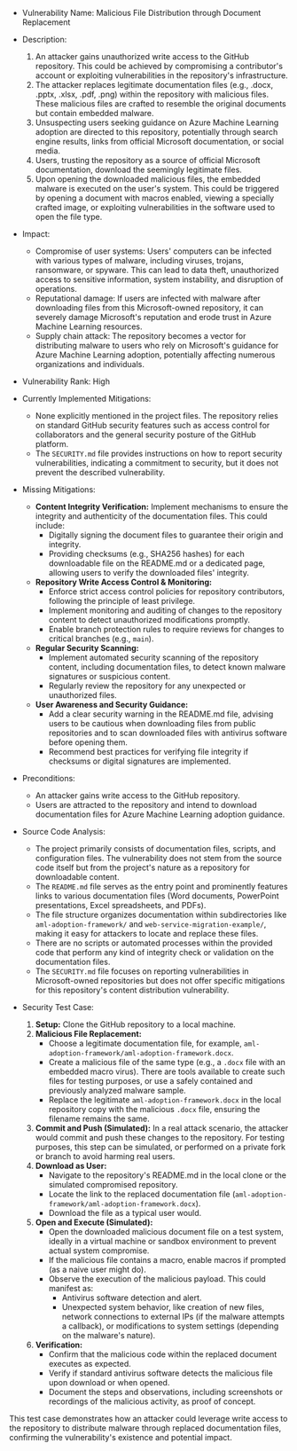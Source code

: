 - Vulnerability Name: Malicious File Distribution through Document Replacement

- Description:
    1. An attacker gains unauthorized write access to the GitHub repository. This could be achieved by compromising a contributor's account or exploiting vulnerabilities in the repository's infrastructure.
    2. The attacker replaces legitimate documentation files (e.g., .docx, .pptx, .xlsx, .pdf, .png) within the repository with malicious files. These malicious files are crafted to resemble the original documents but contain embedded malware.
    3. Unsuspecting users seeking guidance on Azure Machine Learning adoption are directed to this repository, potentially through search engine results, links from official Microsoft documentation, or social media.
    4. Users, trusting the repository as a source of official Microsoft documentation, download the seemingly legitimate files.
    5. Upon opening the downloaded malicious files, the embedded malware is executed on the user's system. This could be triggered by opening a document with macros enabled, viewing a specially crafted image, or exploiting vulnerabilities in the software used to open the file type.

- Impact:
    - Compromise of user systems: Users' computers can be infected with various types of malware, including viruses, trojans, ransomware, or spyware. This can lead to data theft, unauthorized access to sensitive information, system instability, and disruption of operations.
    - Reputational damage: If users are infected with malware after downloading files from this Microsoft-owned repository, it can severely damage Microsoft's reputation and erode trust in Azure Machine Learning resources.
    - Supply chain attack: The repository becomes a vector for distributing malware to users who rely on Microsoft's guidance for Azure Machine Learning adoption, potentially affecting numerous organizations and individuals.

- Vulnerability Rank: High

- Currently Implemented Mitigations:
    - None explicitly mentioned in the project files. The repository relies on standard GitHub security features such as access control for collaborators and the general security posture of the GitHub platform.
    - The `SECURITY.md` file provides instructions on how to report security vulnerabilities, indicating a commitment to security, but it does not prevent the described vulnerability.

- Missing Mitigations:
    - **Content Integrity Verification:** Implement mechanisms to ensure the integrity and authenticity of the documentation files. This could include:
        - Digitally signing the document files to guarantee their origin and integrity.
        - Providing checksums (e.g., SHA256 hashes) for each downloadable file on the README.md or a dedicated page, allowing users to verify the downloaded files' integrity.
    - **Repository Write Access Control & Monitoring:**
        - Enforce strict access control policies for repository contributors, following the principle of least privilege.
        - Implement monitoring and auditing of changes to the repository content to detect unauthorized modifications promptly.
        - Enable branch protection rules to require reviews for changes to critical branches (e.g., `main`).
    - **Regular Security Scanning:**
        - Implement automated security scanning of the repository content, including documentation files, to detect known malware signatures or suspicious content.
        - Regularly review the repository for any unexpected or unauthorized files.
    - **User Awareness and Security Guidance:**
        - Add a clear security warning in the README.md file, advising users to be cautious when downloading files from public repositories and to scan downloaded files with antivirus software before opening them.
        - Recommend best practices for verifying file integrity if checksums or digital signatures are implemented.

- Preconditions:
    - An attacker gains write access to the GitHub repository.
    - Users are attracted to the repository and intend to download documentation files for Azure Machine Learning adoption guidance.

- Source Code Analysis:
    - The project primarily consists of documentation files, scripts, and configuration files. The vulnerability does not stem from the source code itself but from the project's nature as a repository for downloadable content.
    - The `README.md` file serves as the entry point and prominently features links to various documentation files (Word documents, PowerPoint presentations, Excel spreadsheets, and PDFs).
    - The file structure organizes documentation within subdirectories like `aml-adoption-framework/` and `web-service-migration-example/`, making it easy for attackers to locate and replace these files.
    - There are no scripts or automated processes within the provided code that perform any kind of integrity check or validation on the documentation files.
    - The `SECURITY.md` file focuses on reporting vulnerabilities in Microsoft-owned repositories but does not offer specific mitigations for this repository's content distribution vulnerability.

- Security Test Case:
    1. **Setup:** Clone the GitHub repository to a local machine.
    2. **Malicious File Replacement:**
        - Choose a legitimate documentation file, for example, `aml-adoption-framework/aml-adoption-framework.docx`.
        - Create a malicious file of the same type (e.g., a `.docx` file with an embedded macro virus). There are tools available to create such files for testing purposes, or use a safely contained and previously analyzed malware sample.
        - Replace the legitimate `aml-adoption-framework.docx` in the local repository copy with the malicious `.docx` file, ensuring the filename remains the same.
    3. **Commit and Push (Simulated):** In a real attack scenario, the attacker would commit and push these changes to the repository. For testing purposes, this step can be simulated, or performed on a private fork or branch to avoid harming real users.
    4. **Download as User:**
        - Navigate to the repository's README.md in the local clone or the simulated compromised repository.
        - Locate the link to the replaced documentation file (`aml-adoption-framework/aml-adoption-framework.docx`).
        - Download the file as a typical user would.
    5. **Open and Execute (Simulated):**
        - Open the downloaded malicious document file on a test system, ideally in a virtual machine or sandbox environment to prevent actual system compromise.
        - If the malicious file contains a macro, enable macros if prompted (as a naive user might do).
        - Observe the execution of the malicious payload. This could manifest as:
            - Antivirus software detection and alert.
            - Unexpected system behavior, like creation of new files, network connections to external IPs (if the malware attempts a callback), or modifications to system settings (depending on the malware's nature).
    6. **Verification:**
        - Confirm that the malicious code within the replaced document executes as expected.
        - Verify if standard antivirus software detects the malicious file upon download or when opened.
        - Document the steps and observations, including screenshots or recordings of the malicious activity, as proof of concept.

This test case demonstrates how an attacker could leverage write access to the repository to distribute malware through replaced documentation files, confirming the vulnerability's existence and potential impact.